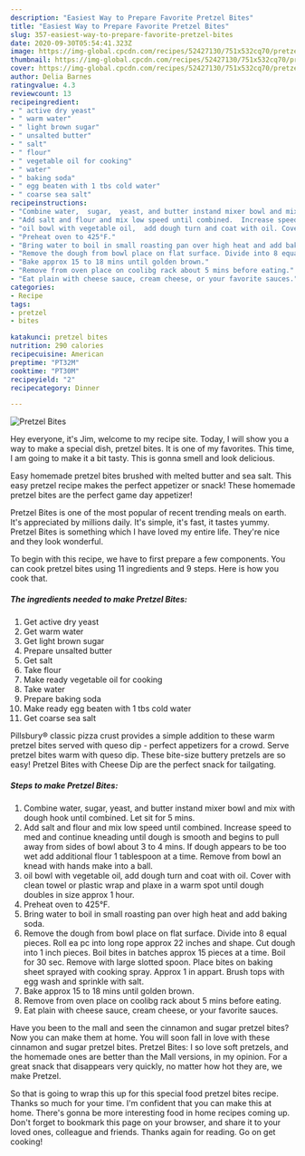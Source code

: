 ```yaml
---
description: "Easiest Way to Prepare Favorite Pretzel Bites"
title: "Easiest Way to Prepare Favorite Pretzel Bites"
slug: 357-easiest-way-to-prepare-favorite-pretzel-bites
date: 2020-09-30T05:54:41.323Z
image: https://img-global.cpcdn.com/recipes/52427130/751x532cq70/pretzel-bites-recipe-main-photo.jpg
thumbnail: https://img-global.cpcdn.com/recipes/52427130/751x532cq70/pretzel-bites-recipe-main-photo.jpg
cover: https://img-global.cpcdn.com/recipes/52427130/751x532cq70/pretzel-bites-recipe-main-photo.jpg
author: Delia Barnes
ratingvalue: 4.3
reviewcount: 13
recipeingredient:
- " active dry yeast"
- " warm water"
- " light brown sugar"
- " unsalted butter"
- " salt"
- " flour"
- " vegetable oil for cooking"
- " water"
- " baking soda"
- " egg beaten with 1 tbs cold water"
- " coarse sea salt"
recipeinstructions:
- "Combine water,  sugar,  yeast, and butter instand mixer bowl and mix with dough hook until combined.  Let sit for 5 mins."
- "Add salt and flour and mix low speed until combined.  Increase speed to med and continue kneading until dough is smooth and begins to pull away from sides of bowl about 3 to 4 mins. If dough appears to be too wet add additional flour 1 tablespoon at a time.  Remove from bowl an knead with hands make into a ball."
- "oil bowl with vegetable oil,  add dough turn and coat with oil. Cover with clean towel or plastic wrap and plaxe in a warm spot until dough doubles in size approx 1 hour."
- "Preheat oven to 425°F."
- "Bring water to boil in small roasting pan over high heat and add baking soda."
- "Remove the dough from bowl place on flat surface. Divide into 8 equal pieces.  Roll ea pc into long rope approx 22 inches and shape.  Cut dough into 1 inch pieces.  Boil bites in batches approx 15 pieces at a time.  Boil for 30 sec. Remove with large slotted spoon.  Place bites on baking sheet sprayed with cooking spray.   Approx 1 in appart. Brush tops with egg wash and sprinkle with salt."
- "Bake approx 15 to 18 mins until golden brown."
- "Remove from oven place on coolibg rack about 5 mins before eating."
- "Eat plain with cheese sauce, cream cheese, or your favorite sauces."
categories:
- Recipe
tags:
- pretzel
- bites

katakunci: pretzel bites 
nutrition: 290 calories
recipecuisine: American
preptime: "PT32M"
cooktime: "PT30M"
recipeyield: "2"
recipecategory: Dinner

---
```



![Pretzel Bites](https://img-global.cpcdn.com/recipes/52427130/751x532cq70/pretzel-bites-recipe-main-photo.jpg)

Hey everyone, it's Jim, welcome to my recipe site. Today, I will show you a way to make a special dish, pretzel bites. It is one of my favorites. This time, I am going to make it a bit tasty. This is gonna smell and look delicious.

Easy homemade pretzel bites brushed with melted butter and sea salt. This easy pretzel recipe makes the perfect appetizer or snack! These homemade pretzel bites are the perfect game day appetizer!

Pretzel Bites is one of the most popular of recent trending meals on earth. It's appreciated by millions daily. It's simple, it's fast, it tastes yummy. Pretzel Bites is something which I have loved my entire life. They're nice and they look wonderful.


To begin with this recipe, we have to first prepare a few components. You can cook pretzel bites using 11 ingredients and 9 steps. Here is how you cook that.

<!--inarticleads1-->

##### The ingredients needed to make Pretzel Bites:

1. Get  active dry yeast
1. Get  warm water
1. Get  light brown sugar
1. Prepare  unsalted butter
1. Get  salt
1. Take  flour
1. Make ready  vegetable oil for cooking
1. Take  water
1. Prepare  baking soda
1. Make ready  egg beaten with 1 tbs cold water
1. Get  coarse sea salt


Pillsbury® classic pizza crust provides a simple addition to these warm pretzel bites served with queso dip - perfect appetizers for a crowd. Serve pretzel bites warm with queso dip. These bite-size buttery pretzels are so easy! Pretzel Bites with Cheese Dip are the perfect snack for tailgating. 

<!--inarticleads2-->

##### Steps to make Pretzel Bites:

1. Combine water,  sugar,  yeast, and butter instand mixer bowl and mix with dough hook until combined.  Let sit for 5 mins.
1. Add salt and flour and mix low speed until combined.  Increase speed to med and continue kneading until dough is smooth and begins to pull away from sides of bowl about 3 to 4 mins. If dough appears to be too wet add additional flour 1 tablespoon at a time.  Remove from bowl an knead with hands make into a ball.
1. oil bowl with vegetable oil,  add dough turn and coat with oil. Cover with clean towel or plastic wrap and plaxe in a warm spot until dough doubles in size approx 1 hour.
1. Preheat oven to 425°F.
1. Bring water to boil in small roasting pan over high heat and add baking soda.
1. Remove the dough from bowl place on flat surface. Divide into 8 equal pieces.  Roll ea pc into long rope approx 22 inches and shape.  Cut dough into 1 inch pieces.  Boil bites in batches approx 15 pieces at a time.  Boil for 30 sec. Remove with large slotted spoon.  Place bites on baking sheet sprayed with cooking spray.   Approx 1 in appart. Brush tops with egg wash and sprinkle with salt.
1. Bake approx 15 to 18 mins until golden brown.
1. Remove from oven place on coolibg rack about 5 mins before eating.
1. Eat plain with cheese sauce, cream cheese, or your favorite sauces.


Have you been to the mall and seen the cinnamon and sugar pretzel bites? Now you can make them at home. You will soon fall in love with these cinnamon and sugar pretzel bites. Pretzel Bites: I so love soft pretzels, and the homemade ones are better than the Mall versions, in my opinion. For a great snack that disappears very quickly, no matter how hot they are, we make Pretzel. 

So that is going to wrap this up for this special food pretzel bites recipe. Thanks so much for your time. I'm confident that you can make this at home. There's gonna be more interesting food in home recipes coming up. Don't forget to bookmark this page on your browser, and share it to your loved ones, colleague and friends. Thanks again for reading. Go on get cooking!
